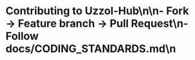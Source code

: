 # Contributing to Uzzol-Hub\n\n- Fork -> Feature branch -> Pull Request\n- Follow docs/CODING_STANDARDS.md\n
